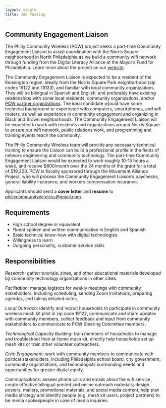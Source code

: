 ```yaml
---
layout: single
title: Job Posting
---
```


## Community Engagement Liaison

The Philly Community Wireless (PCW) project seeks a part-time Community Engagement Liaison to assist coordination with the Norris Square neighborhood in North Philadelphia as we build a community wifi network through funding from the Digital Literacy Alliance at the Mayor’s Fund for Philadelphia. Learn more about the project on our [website](https://phillycommunitywireless.com/).

The Community Engagement Liaison is expected to be a resident of the Kensington region, ideally from the Norris Square Park neighborhood (zip codes 19122 and 19133), and familiar with local community organizations. They will be bilingual in Spanish and English, and preferably have existing relationships with some local residents, community organizations, and/or [PCW partner organizations](https://phillycommunitywireless.com/people/). The ideal candidate w[ould have some technical background or experience with computers, smar)tphones, and wifi routers, as well as experience in community engagement and organizing in Black and Brown neighborhoods. The Community Engagement Liaison will be expected to work with residents and organizations around Norris Square to ensure our wifi network, public relations work, and programming and training events reach the community.

The Philly Community Wireless team will provide any necessary technical training to ensure the Liaison can build a professional profile in the fields of network engineering and community technology. The part-time Community Engagement Liaison would be expected to work roughly 10-15 hours a week, and receive $800/month over the 24 months of the grant for a total of $19,200. PCW is fiscally sponsored through the Movement Alliance Project, who will process the Community Engagement Liaison’s paychecks, general liability insurance, and workers compensation insurance.

Applicants should send a **cover letter** and **resume** to phillycommunitywireless@gmail.com.

## Requirements

- High school degree or equivalent
- Fluent spoken and written communication in English and Spanish
- Basic technical know-how with digital technologies
- Willingness to learn
- Outgoing personality, customer service skills

## Responsibilities

*Research*: gather tutorials, zines, and other educational materials developed by community technology organizations in other cities.

*Facilitation*: manage logistics for weekly meetings with community stakeholders, including scheduling, sending Zoom invitations, preparing agendas, and taking detailed notes.

*Local Outreach*: identify and recruit households to participate in community wireless mesh kit pilot in zip code 19122,  communicate and share updates with community members, collect feedback and input from community stakeholders to communicate to PCW Steering Committee members.

*Technological Capacity Building*: train members of households to manage and troubleshoot their at-home mesh kit,  directly help households set up mesh kits or train other volunteer outreachers.

*Civic Engagement*: work with community members to communicate with political stakeholders, including Philadelphia school board, city government, community organizations, and technologists surrounding needs and opportunities for greater digital equity.

*Communications*: answer phone calls and emails about the wifi service, create effective bilingual printed and online outreach materials;  design posters, mailers, promotional materials, and social media content, help plan media strategy and identify people (e.g. mesh kit users, project partners) to be media spokespeople in case of media inquiries.
